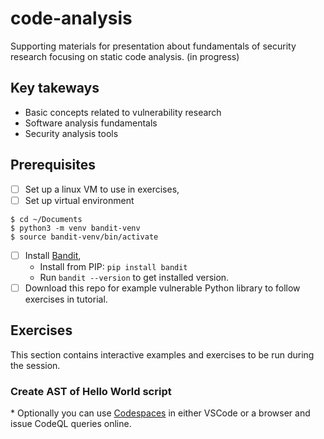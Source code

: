 # code-analysis
Supporting materials for presentation about fundamentals of security research focusing on static code analysis. 
(in progress)

## Key takeways
* Basic concepts related to vulnerability research
* Software analysis fundamentals 
* Security analysis tools

## Prerequisites 
- [ ] Set up a linux VM to use in exercises,
- [ ] Set up virtual environment
```
$ cd ~/Documents
$ python3 -m venv bandit-venv
$ source bandit-venv/bin/activate
```
- [ ] Install [Bandit](https://bandit.readthedocs.io/en/latest/start.html),
  - Install from PIP: `pip install bandit`
  - Run `bandit --version` to get installed version.
- [ ] Download this repo for example vulnerable Python library to follow exercises in tutorial.

## Exercises
This section contains interactive examples and exercises to be run during the session.

### Create AST of Hello World script


\* Optionally you can use [Codespaces](https://marketplace.visualstudio.com/items?itemName=GitHub.codespaces) in either VSCode or a browser and issue CodeQL queries online. 
